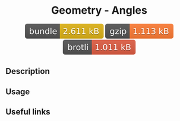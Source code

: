 <h1 style="text-align: center;">
  <div align="center">Geometry - Angles</div>
</h1>

<p align="center">
  <img src="../../assets/badges/angles-file.svg" alt="angles-file-ts">
  <img src="../../assets/badges/angles-gzip.svg" alt="angles-gzip-ts">
  <img src="../../assets/badges/angles-brotli.svg" alt="angles-brotli-ts">
</p>

## Description

## Usage

## Useful links
